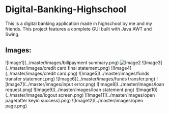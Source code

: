 # Digital-Banking-Highschool

This is a digital banking application made in highschool by me and my friends. This project features a complete GUI built with Java AWT and Swing.

## Images:

![Image1](../master/images/billpayment summary.png)
![Image2](../master/images/billpayment.png)
![Image3](../master/images/credit card final statement.png)
![Image4](../master/images/credit card.png)
![Image5](../master/images/funds transfer statement.png)
![Image6](../master/images/funds transfer.png)
![Image7](../master/images/input error.png)
![Image8](../master/images/loan request.png)
![Image9](../master/images/loan statement.png)
![Image10](../master/images/logout screen.png)
![Image11](../master/images/open page(after keyin success).png)
![Image12](../master/images/open page.png)
